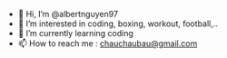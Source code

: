 - 👋 Hi, I’m @albertnguyen97
- 👀 I’m interested in coding, boxing, workout, football,..
- 🌱 I’m currently learning coding
- 📫 How to reach me : chauchaubau@gmail.com

<!---
albertnguyen97/albertnguyen97 is a ✨ special ✨ repository because its `README.md` (this file) appears on your GitHub profile.
You can click the Preview link to take a look at your changes.
--->
